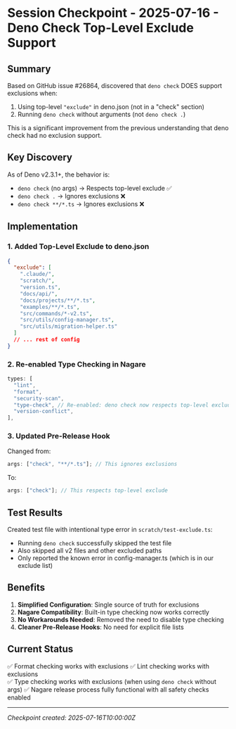 # Session Checkpoint - 2025-07-16 - Deno Check Top-Level Exclude Support

## Summary

Based on GitHub issue #26864, discovered that `deno check` DOES support exclusions when:

1. Using top-level `"exclude"` in deno.json (not in a "check" section)
2. Running `deno check` without arguments (not `deno check .`)

This is a significant improvement from the previous understanding that deno check had no exclusion support.

## Key Discovery

As of Deno v2.3.1+, the behavior is:

- `deno check` (no args) → Respects top-level exclude ✅
- `deno check .` → Ignores exclusions ❌
- `deno check **/*.ts` → Ignores exclusions ❌

## Implementation

### 1. Added Top-Level Exclude to deno.json

```json
{
  "exclude": [
    ".claude/",
    "scratch/",
    "version.ts",
    "docs/api/",
    "docs/projects/**/*.ts",
    "examples/**/*.ts",
    "src/commands/*-v2.ts",
    "src/utils/config-manager.ts",
    "src/utils/migration-helper.ts"
  ]
  // ... rest of config
}
```

### 2. Re-enabled Type Checking in Nagare

```typescript
types: [
  "lint",
  "format",
  "security-scan",
  "type-check", // Re-enabled: deno check now respects top-level exclude
  "version-conflict",
],
```

### 3. Updated Pre-Release Hook

Changed from:

```typescript
args: ["check", "**/*.ts"]; // This ignores exclusions
```

To:

```typescript
args: ["check"]; // This respects top-level exclude
```

## Test Results

Created test file with intentional type error in `scratch/test-exclude.ts`:

- Running `deno check` successfully skipped the test file
- Also skipped all v2 files and other excluded paths
- Only reported the known error in config-manager.ts (which is in our exclude list)

## Benefits

1. **Simplified Configuration**: Single source of truth for exclusions
2. **Nagare Compatibility**: Built-in type checking now works correctly
3. **No Workarounds Needed**: Removed the need to disable type checking
4. **Cleaner Pre-Release Hooks**: No need for explicit file lists

## Current Status

✅ Format checking works with exclusions ✅ Lint checking works with exclusions\
✅ Type checking works with exclusions (when using `deno check` without args) ✅ Nagare release process fully functional
with all safety checks enabled

---

*Checkpoint created: 2025-07-16T10:00:00Z*
